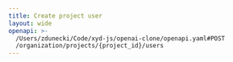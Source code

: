 ```yaml
---
title: Create project user
layout: wide
openapi: >-
  /Users/zdunecki/Code/xyd-js/openai-clone/openapi.yaml#POST
  /organization/projects/{project_id}/users
---
```


